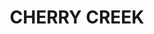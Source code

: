 ---
lastmod: '2025-04-06T06:05:21+00:00'
latitude: -26.92847151
layout: suburb
longitude: 152.1150297
postcode: '4314'
state: QLD
title: CHERRY CREEK
url: /qld/cherry-creek/
---